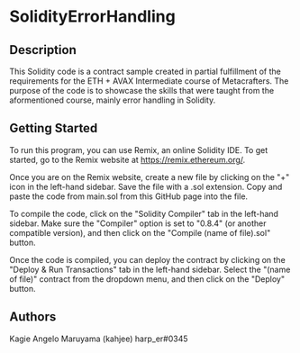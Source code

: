 # SolidityErrorHandling

## Description

This Solidity code is a contract sample created in partial fulfillment of the requirements for the ETH + AVAX Intermediate course of Metacrafters. The purpose of the code is to showcase the skills that were taught from the aformentioned course, mainly error handling in Solidity.

## Getting Started

To run this program, you can use Remix, an online Solidity IDE. To get started, go to the Remix website at https://remix.ethereum.org/.

Once you are on the Remix website, create a new file by clicking on the "+" icon in the left-hand sidebar. Save the file with a .sol extension. Copy and paste the code from main.sol from this GitHub page into the file.

To compile the code, click on the "Solidity Compiler" tab in the left-hand sidebar. Make sure the "Compiler" option is set to "0.8.4" (or another compatible version), and then click on the "Compile (name of file).sol" button.

Once the code is compiled, you can deploy the contract by clicking on the "Deploy & Run Transactions" tab in the left-hand sidebar. Select the "(name of file)" contract from the dropdown menu, and then click on the "Deploy" button.

## Authors

Kagie Angelo Maruyama (kahjee) 
harp_er#0345
